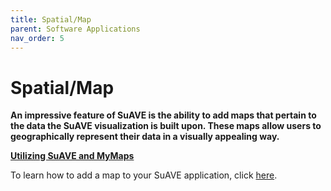 ```yaml
---
title: Spatial/Map
parent: Software Applications
nav_order: 5
---
```


# Spatial/Map

**An impressive feature of SuAVE is the ability to add maps that pertain to the data the SuAVE visualization is built upon. These maps allow users to geographically represent their data in a visually appealing way.** 

<b><u>Utilizing SuAVE and MyMaps</u></b>

To learn how to add a map to your SuAVE application, click [here](https://suave-ucsd.github.io/SuAVE-Documentation/Add_Map_SuAVE.html).
